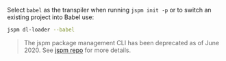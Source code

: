 Select `babel` as the transpiler when running `jspm init -p` or to switch an existing project into Babel use:

```sh
jspm dl-loader --babel
```

<blockquote class="babel-callout babel-callout-warning">
  <p>
    The jspm package management CLI has been deprecated as of June 2020. See <a href="https://github.com/jspm/jspm-cli">jspm repo</a> for more details.
  </p>
</blockquote>
